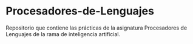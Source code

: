 # Procesadores-de-Lenguajes
Repositorio que contiene las prácticas de la asignatura Procesadores de Lenguajes de la rama de inteligencia artificial.
